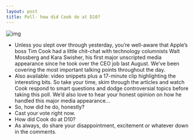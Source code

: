 ```yaml
---
layout: post
title: Poll- how did Cook do at D10?
---
```

![img](http://media.idownloadblog.com/wp-content/uploads/2012/05/Tim-Cook-at-D10-image-007.jpg)
* Unless you slept over through yesterday, you’re well-aware that Apple’s boss Tim Cook had a little chit-chat with technology columnists Walt Mossberg and Kara Swisher, his first major unscripted media appearance since he took over the CEO job last August. We’ve been covering the most important talking points throughout the day.
* Also available: video snippets plus a 17-minute clip highlighting the interesting bits. So take your time, skim through the articles and watch Cook respond to smart questions and dodge controversial topics before taking this poll. We’d also love to hear your honest opinion on how he handled this major media appearance…
* So, how did he do, honestly?
* Cast your vote right now.
* How did Cook do at D10?
* As always, do share your disappointment, excitement or whatever down in the comments.


